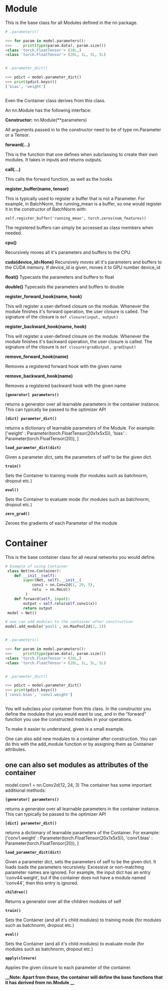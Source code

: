 # Module

This is the base class for all Modules defined in the nn package.

```python
# .parameters()
```

```python
>>> for param in model.parameters():
>>>     print(type(param.data), param.size())
<class 'torch.FloatTensor'> (20L,)
<class 'torch.FloatTensor'> (20L, 1L, 5L, 5L)
```

```python
```

```python
# .parameter_dict()
```

```python
>>> pdict = model.parameter_dict()
>>> print(pdict.keys())
['bias', 'weight']
```

```python
```

Even the Container class derives from this class.

An nn.Module has the following interface:

**Constructor:**
   nn.Module(**parameters)

All arguments passed in to the constructor need to be of type 
nn.Parameter or a Tensor.


**forward(...)**

This is the function that one defines when subclassing to create
their own modules.
It takes in inputs and returns outputs.

**__call__(...)**

This calls the forward function, as well as the hooks

**register_buffer(name, tensor)**

This is typically used to register a buffer that is not a Parameter.
For example, in BatchNorm, the running_mean is a buffer, so one would
register it in the constructor of BatchNorm with:

`self.register_buffer('running_mean', torch.zeros(num_features))`

The registered buffers can simply be accessed as class members
when needed.

**cpu()**

Recursively moves all it's parameters and buffers to the CPU

**cuda(device_id=None)**
Recursively moves all it's parameters and buffers to the CUDA memory.
If device_id is given, moves it to GPU number device_id

**float()**
Typecasts the parameters and buffers to float

**double()**
Typecasts the parameters and buffers to double

**register_forward_hook(name, hook)**

This will register a user-defined closure on the module.
Whenever the module finishes it's forward operation,
the user closure is called.
The signature of the closure is `def closure(input, output)`

**register_backward_hook(name, hook)**

This will register a user-defined closure on the module.
Whenever the module finishes it's backward operation,
the user closure is called.
The signature of the closure is `def closure(gradOutput, gradInput)`

**remove_forward_hook(name)**

Removes a registered forward hook with the given name

**remove_backward_hook(name)**

Removes a registered backward hook with the given name

**`[generator] parameters()`**

returns a generator over all learnable parameters in the container instance. 
This can typically be passed to the optimizer API

**`[dict] parameter_dict()`**

returns a dictionary of learnable parameters of the Module.
For example: ['weight' : Parameter(torch.FloatTensor(20x1x5x5)),
              'bias'   : Parameter(torch.FloatTensor(20)),
             ]

**`load_parameter_dict(dict)`**

Given a parameter dict, sets the parameters of self to be the given dict.

**`train()`**

Sets the Container to training mode (for modules such as batchnorm, dropout etc.)

**`eval()`**

Sets the Container to evaluate mode (for modules such as batchnorm, dropout etc.)

**`zero_grad()`**

Zeroes the gradients of each Parameter of the module
# Container

This is the base container class for all neural networks you would define.

```python
# Example of using Container
 class Net(nn.Container):
    def __init__(self):
        super(Net, self).__init__(
            conv1 = nn.Conv2d(1, 20, 5),
            relu  = nn.ReLU()
         )
    def forward(self, input):
        output = self.relu(self.conv1(x))
        return output
 model = Net()
```

```python
# one can add modules to the container after construction
model.add_module('pool1', nn.MaxPool2d(2, 2))
```

```python
```

```python
# .parameters()
```

```python
>>> for param in model.parameters():
>>>     print(type(param.data), param.size())
<class 'torch.FloatTensor'> (20L,)
<class 'torch.FloatTensor'> (20L, 1L, 5L, 5L)
```

```python
```

```python
# .parameter_dict()
```

```python
>>> pdict = model.parameter_dict()
>>> print(pdict.keys())
['conv1.bias', 'conv1.weight']
```

```python
```

You will subclass your container from this class.
In the constructor you define the modules that you would want to use,
and in the "forward" function you use the constructed modules in
your operations.

To make it easier to understand, given is a small example.

One can also add new modules to a container after construction.
You can do this with the add_module function 
or by assigning them as Container attributes.

## one can also set modules as attributes of the container
model.conv1 = nn.Conv2d(12, 24, 3)
The container has some important additional methods: 

**`[generator] parameters()`**

returns a generator over all learnable parameters in the container instance. 
This can typically be passed to the optimizer API

**`[dict] parameter_dict()`**

returns a dictionary of learnable parameters of the Container.
For example: ['conv1.weight' : Parameter(torch.FloatTensor(20x1x5x5)),
              'conv1.bias'   : Parameter(torch.FloatTensor(20)),
             ]


**`load_parameter_dict(dict)`**

Given a parameter dict, sets the parameters of self to be the given dict.
It loads loads the parameters recursively.
Excessive or non-matching parameter names are ignored.
For example, the input dict has an entry 'conv44.weight', but 
if the container does not have a module named 'conv44', then this entry is ignored.

**`children()`**

Returns a generator over all the children modules of self

**`train()`**

Sets the Container (and all it's child modules) to training mode (for modules such as batchnorm, dropout etc.)

**`eval()`**

Sets the Container (and all it's child modules) to evaluate mode (for modules such as batchnorm, dropout etc.)

**`apply(closure)`**

Applies the given closure to each parameter of the container. 


**__Note: Apart from these, the container will define the base functions that it has derived from nn.Module __**
